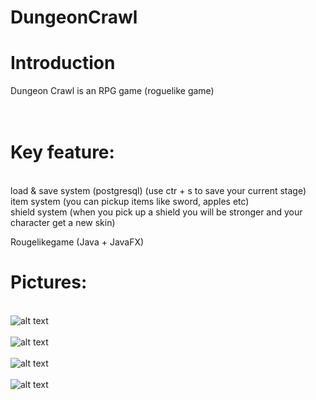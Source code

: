 # DungeonCrawl
<h1>Introduction</h1>
Dungeon Crawl is an RPG game (roguelike game)


<h1><br>Key feature:</h1>
<br>load & save system (postgresql) (use ctr + s to save your current stage)
<br>item system (you can pickup items like sword, apples etc)
<br>shield system (when you pick up a shield you will be stronger and your character get a new skin)

Rougelikegame (Java + JavaFX) 

<h1>Pictures:</h1>

<br>![alt text](https://i.imgur.com/cxLjWAr.png)</br>
<br>![alt text](https://i.imgur.com/Sv3UqtI.png)</br>
<br>![alt text](https://i.imgur.com/L1FMMH2.png)</br>
<br>![alt text](https://i.imgur.com/HrxxVaZ.png)</br>

